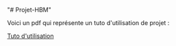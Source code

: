 "# Projet-HBM" 

Voici un pdf qui représente un tuto d'utilisation de projet :

[Tuto d'utilisation](https://drive.google.com/file/d/1XOQ1VUk7P4XZT0m4mSJjFJupSRWJclSR/view?usp=drive_link)
